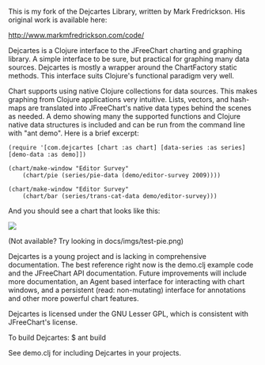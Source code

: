 This is my fork of the Dejcartes Library, written by Mark Fredrickson.  His original work is available here:

http://www.markmfredrickson.com/code/

Dejcartes is a Clojure interface to the JFreeChart charting and graphing 
library. A simple interface to be sure, but practical for graphing many data 
sources. Dejcartes is mostly a wrapper around the ChartFactory static methods. 
This interface suits Clojure's functional paradigm very well.

Chart supports using native Clojure collections for data sources. This makes 
graphing from Clojure applications very intuitive. Lists, vectors, and 
hash-maps are translated into JFreeChart's native data types behind the scenes 
as needed. A demo showing many the supported functions and Clojure native data 
structures is included and can be run from the command line with "ant demo". Here 
is a brief excerpt:

    (require '[com.dejcartes [chart :as chart] [data-series :as series] [demo-data :as demo]])
            
	(chart/make-window "Editor Survey" 
		(chart/pie (series/pie-data (demo/editor-survey 2009))))

	(chart/make-window "Editor Survey" 
		(chart/bar (series/trans-cat-data demo/editor-survey)))			

And you should see a chart that looks like this: 

<img src="http://cloud.github.com/downloads/francoisdevlin/dejcartes/test-pie.png">

(Not available?  Try looking in docs/imgs/test-pie.png)

Dejcartes is a young project and is lacking in comprehensive documentation. The 
best reference right now is the demo.clj example code and the JFreeChart API 
documentation. Future improvements will include more documentation, an Agent 
based interface for interacting with chart windows, and a persistent (read: 
non-mutating) interface for annotations and other more powerful chart features.

Dejcartes is licensed under the GNU Lesser GPL, which is consistent with 
JFreeChart's license.

To build Dejcartes:
    $ ant build

See demo.clj for including Dejcartes in your projects.
